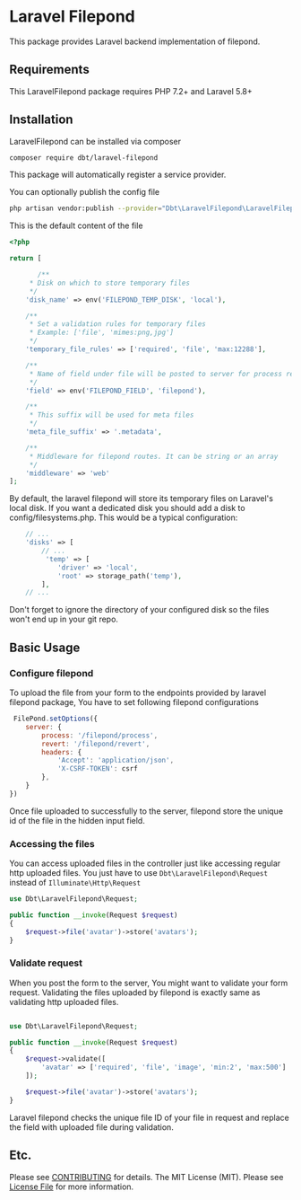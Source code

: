 # Laravel Filepond

This package provides Laravel backend implementation of filepond.

## Requirements
This LaravelFilepond package requires PHP 7.2+ and Laravel 5.8+

## Installation

LaravelFilepond can be installed via composer

```bash
composer require dbt/laravel-filepond
```
This package will automatically register a service provider.

You can optionally publish the config file
```bash
php artisan vendor:publish --provider="Dbt\LaravelFilepond\LaravelFilepondServiceProvider" --tag="config"
```
This is the default content of the file

```php
<?php

return [

       /**
     * Disk on which to store temporary files
     */
    'disk_name' => env('FILEPOND_TEMP_DISK', 'local'),

    /**
     * Set a validation rules for temporary files
     * Example: ['file', 'mimes:png,jpg']
     */
    'temporary_file_rules' => ['required', 'file', 'max:12288'],

    /**
     * Name of field under file will be posted to server for process request
     */
    'field' => env('FILEPOND_FIELD', 'filepond'),

    /**
     * This suffix will be used for meta files
     */
    'meta_file_suffix' => '.metadata',

    /**
     * Middleware for filepond routes. It can be string or an array
     */
    'middleware' => 'web'
];

```

By default, the laravel filepond will store its temporary files on Laravel's local disk. If you want a dedicated disk you should add a disk to config/filesystems.php. This would be a typical configuration:
```php
    // ...
    'disks' => [
        // ...
         'temp' => [
            'driver' => 'local',
            'root' => storage_path('temp'),
        ],
    // ...
```
Don't forget to ignore the directory of your configured disk so the files won't end up in your git repo.

## Basic Usage

### Configure filepond
To upload the file from your form to the endpoints provided by laravel filepond package, You have to set following filepond configurations

```js
 FilePond.setOptions({
    server: {
        process: '/filepond/process',
        revert: '/filepond/revert',
        headers: {
            'Accept': 'application/json',
            'X-CSRF-TOKEN': csrf
        },
    }
})
```

Once file uploaded to successfully to the server, filepond store the unique id of the file in the hidden input field.

### Accessing the files
You can access uploaded files in the controller just like accessing regular http uploaded files. You just have to use `Dbt\LaravelFilepond\Request` instead of `Illuminate\Http\Request`

```php
use Dbt\LaravelFilepond\Request;

public function __invoke(Request $request)
{
    $request->file('avatar')->store('avatars');
}

```

### Validate request

When you post the form to the server, You might want to validate your form request. Validating the files uploaded by filepond is exactly same as validating http uploaded files.

```php

use Dbt\LaravelFilepond\Request;

public function __invoke(Request $request)
{
    $request->validate([
        'avatar' => ['required', 'file', 'image', 'min:2', 'max:500']
    ]);

    $request->file('avatar')->store('avatars');
}
```

Laravel filepond checks the unique file ID of your file in request and replace the field with uploaded file during validation.


## Etc.

Please see [CONTRIBUTING](CONTRIBUTING.md) for details.
The MIT License (MIT). Please see [License File](LICENSE.md) for more information.

